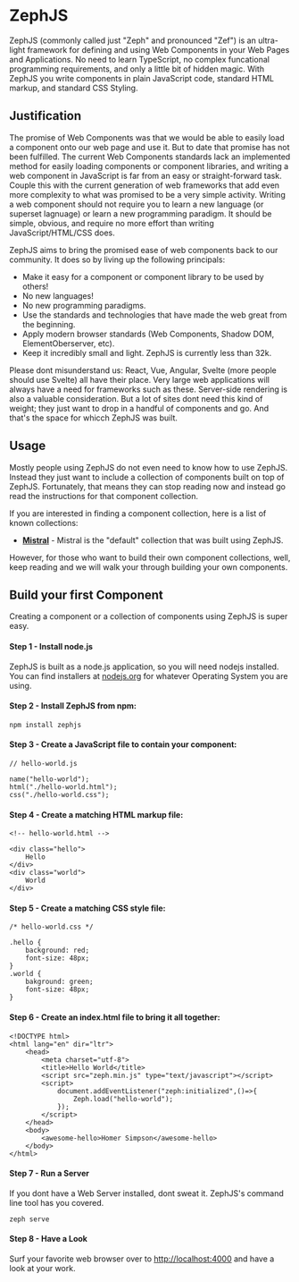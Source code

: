 # ZephJS

ZephJS (commonly called just "Zeph" and pronounced "Zef") is an ultra-light framework for defining and using Web Components in your Web Pages and Applications. No need to learn TypeScript, no complex funcational programming requirements, and only a little bit of hidden magic.  With ZephJS you write components in plain JavaScript code, standard HTML markup, and standard CSS Styling.

## Justification

The promise of Web Components was that we would be able to easily load a component onto our web page and use it. But to date that promise has not been fulfilled. The current Web Components standards lack an implemented method for easily loading components or component libraries, and writing a web component in JavaScript is far from an easy or straight-forward task.  Couple this with the current generation of web frameworks that add even more complexity to what was promised to be a very simple activity. Writing a web component should not require you to learn a new language (or superset lagnuage) or learn a new programming paradigm. It should be simple, obvious, and require no more effort than writing JavaScript/HTML/CSS does.

ZephJS aims to bring the promised ease of web components back to our community. It does so by living up the following principals:

 - Make it easy for a component or component library to be used by others!
 - No new languages!
 - No new programming paradigms.
 - Use the standards and technologies that have made the web great from the beginning.
 - Apply modern browser standards (Web Components, Shadow DOM, ElementOberserver, etc).
 - Keep it incredibly small and light. ZephJS is currently less than 32k.

Please dont misunderstand us: React, Vue, Angular, Svelte (more people should use Svelte) all have their place. Very large web applications will always have a need for frameworks such as these. Server-side rendering is also a valuable consideration. But a lot of sites dont need this kind of weight; they just want to drop in a handful of components and go.  And that's the space for whicch ZephJS was built.

## Usage

Mostly people using ZephJS do not even need to know how to use ZephJS. Instead they just want to include a collection of components built on top of ZephJS.  Fortunately, that means they can stop reading now and instead go read the instructions for that component collection.

If you are interested in finding a component collection, here is a list of known collections:

 - **[Mistral]()** - Mistral is the "default" collection that was built using ZephJS.

However, for those who want to build their own component collections, well, keep reading and we will walk your through building your own components.

## Build your first Component

Creating a component or a collection of components using ZephJS is super easy.

#### Step 1 - Install node.js

ZephJS is built as a node.js application, so you will need nodejs installed. You can find installers at [nodejs.org](https://nodejs.org) for whatever Operating System you are using.

#### Step 2 - Install ZephJS from npm:
```
npm install zephjs
```

#### Step 3 - Create a JavaScript file to contain your component:

```
// hello-world.js

name("hello-world");
html("./hello-world.html");
css("./hello-world.css");
```

#### Step 4 - Create a matching HTML markup file:

```
<!-- hello-world.html -->

<div class="hello">
	Hello
</div>
<div class="world">
	World
</div>
```

#### Step 5 - Create a matching CSS style file:

```
/* hello-world.css */

.hello {
	background: red;
	font-size: 48px;
}
.world {
	bakground: green;
	font-size: 48px;
}
```

#### Step 6 - Create an index.html file to bring it all together:

```
<!DOCTYPE html>
<html lang="en" dir="ltr">
	<head>
		<meta charset="utf-8">
		<title>Hello World</title>
		<script src="zeph.min.js" type="text/javascript"></script>
		<script>
			document.addEventListener("zeph:initialized",()=>{
				Zeph.load("hello-world");
			});
		</script>
	</head>
	<body>
		<awesome-hello>Homer Simpson</awesome-hello>
	</body>
</html>
```

#### Step 7 - Run a Server

If you dont have a Web Server installed, dont sweat it. ZephJS's command line tool has you covered.

```
zeph serve
```

#### Step 8 - Have a Look

Surf your favorite web browser over to [http://localhost:4000](http://localhost:4000) and have a look at your work.
